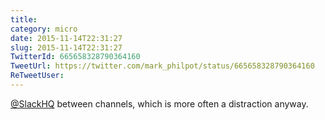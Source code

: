 ```yaml
---
title: 
category: micro
date: 2015-11-14T22:31:27
slug: 2015-11-14T22:31:27
TwitterId: 665658328790364160
TweetUrl: https://twitter.com/mark_philpot/status/665658328790364160
ReTweetUser: 
---
```


[@SlackHQ](https://twitter.com/SlackHQ) between channels, which is more often a distraction anyway.
